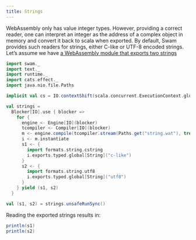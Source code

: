 ```yaml
---
title: Strings
---
```


WebAssembly only has value integer types. However, providing a correct reader, one can interpret an integer as the address of a complex object in memory and convert it back to scala when exported. By default, Swam provides such readers for strings, either C-like or UTF-8 encoded strings. Let’s assume we have [a WebAssembly module that exports two strings](/examples/string.wat)

```scala mdoc:silent
import swam._
import text._
import runtime._
import cats.effect._
import java.nio.file.Paths

implicit val cs = IO.contextShift(scala.concurrent.ExecutionContext.global)

val strings =
  Blocker[IO].use { blocker =>
    for {
      engine <- Engine[IO](blocker)
      tcompiler <- Compiler[IO](blocker)
      m <- engine.compile(tcompiler.stream(Paths.get("string.wat"), true, blocker))
      i <- m.instantiate
      s1 <- {
        import formats.string.cstring
        i.exports.typed.global[String]("c-like")
      }
      s2 <- {
        import formats.string.utf8
        i.exports.typed.global[String]("utf8")
      }
    } yield (s1, s2)
  }

val (s1, s2) = strings.unsafeRunSync()
```

Reading the exported strings results in:
```scala mdoc
println(s1)
println(s2)
```
